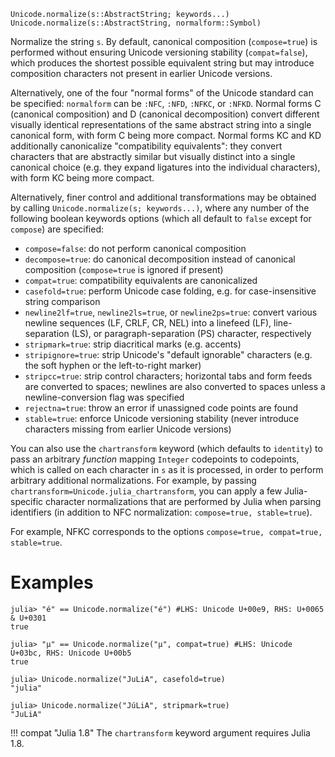 ```
Unicode.normalize(s::AbstractString; keywords...)
Unicode.normalize(s::AbstractString, normalform::Symbol)
```

Normalize the string `s`. By default, canonical composition (`compose=true`) is performed without ensuring Unicode versioning stability (`compat=false`), which produces the shortest possible equivalent string but may introduce composition characters not present in earlier Unicode versions.

Alternatively, one of the four "normal forms" of the Unicode standard can be specified: `normalform` can be `:NFC`, `:NFD`, `:NFKC`, or `:NFKD`.  Normal forms C (canonical composition) and D (canonical decomposition) convert different visually identical representations of the same abstract string into a single canonical form, with form C being more compact.  Normal forms KC and KD additionally canonicalize "compatibility equivalents": they convert characters that are abstractly similar but visually distinct into a single canonical choice (e.g. they expand ligatures into the individual characters), with form KC being more compact.

Alternatively, finer control and additional transformations may be obtained by calling `Unicode.normalize(s; keywords...)`, where any number of the following boolean keywords options (which all default to `false` except for `compose`) are specified:

  * `compose=false`: do not perform canonical composition
  * `decompose=true`: do canonical decomposition instead of canonical composition (`compose=true` is ignored if present)
  * `compat=true`: compatibility equivalents are canonicalized
  * `casefold=true`: perform Unicode case folding, e.g. for case-insensitive string comparison
  * `newline2lf=true`, `newline2ls=true`, or `newline2ps=true`: convert various newline sequences (LF, CRLF, CR, NEL) into a linefeed (LF), line-separation (LS), or paragraph-separation (PS) character, respectively
  * `stripmark=true`: strip diacritical marks (e.g. accents)
  * `stripignore=true`: strip Unicode's "default ignorable" characters (e.g. the soft hyphen or the left-to-right marker)
  * `stripcc=true`: strip control characters; horizontal tabs and form feeds are converted to spaces; newlines are also converted to spaces unless a newline-conversion flag was specified
  * `rejectna=true`: throw an error if unassigned code points are found
  * `stable=true`: enforce Unicode versioning stability (never introduce characters missing from earlier Unicode versions)

You can also use the `chartransform` keyword (which defaults to `identity`) to pass an arbitrary *function* mapping `Integer` codepoints to codepoints, which is called on each character in `s` as it is processed, in order to perform arbitrary additional normalizations. For example, by passing `chartransform=Unicode.julia_chartransform`, you can apply a few Julia-specific character normalizations that are performed by Julia when parsing identifiers (in addition to NFC normalization: `compose=true, stable=true`).

For example, NFKC corresponds to the options `compose=true, compat=true, stable=true`.

# Examples

```jldoctest
julia> "é" == Unicode.normalize("é") #LHS: Unicode U+00e9, RHS: U+0065 & U+0301
true

julia> "μ" == Unicode.normalize("µ", compat=true) #LHS: Unicode U+03bc, RHS: Unicode U+00b5
true

julia> Unicode.normalize("JuLiA", casefold=true)
"julia"

julia> Unicode.normalize("JúLiA", stripmark=true)
"JuLiA"
```

!!! compat "Julia 1.8"
    The `chartransform` keyword argument requires Julia 1.8.

